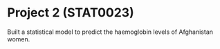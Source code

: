 # Project 2 (STAT0023)

Built a statistical model to predict the haemoglobin levels of Afghanistan women.
